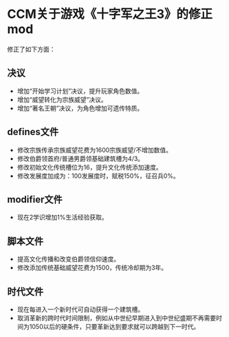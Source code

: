 # CCM关于游戏《十字军之王3》的修正mod

修正了如下方面：

## 决议

-   增加“开始学习计划”决议，提升玩家角色数值。
-   增加“威望转化为宗族威望”决议。
-   增加“著名王朝”决议，为角色增加可遗传特质。

## defines文件

-   修改宗族传承宗族威望花费为1600宗族威望/不增加数值。
-   修改伯爵领首府/普通男爵领基础建筑槽为4/3。
-   修改初始文化传统槽位为16，提升文化传统添加速度。
-   修改发展度加成为：100发展度时，赋税150%，征召兵0%。

## modifier文件

-   现在2学识增加1%生活经验获取。

## 脚本文件

-   提高文化传播和改变伯爵领信仰速度。
-   修改添加传统基础威望花费为1500，传统冷却期为3年。

## 时代文件

-   现在每进入一个新时代可自动获得一个建筑槽。
-   取消革新的跨时代时间限制，例如从中世纪早期进入到中世纪盛期不再需要时间为1050以后的硬条件，只要革新达到要求就可以跨越到下一时代。
